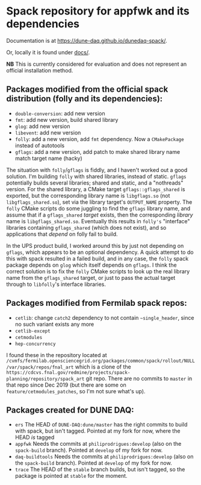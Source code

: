 # Spack repository for appfwk and its dependencies

Documentation is at https://dune-daq.github.io/dunedaq-spack/.

Or, locally it is found under [docs/](docs/).

**NB** This is currently considered for evaluation and does not represent an official installation method.



## Packages modified from the official spack distribution (folly and its dependencies):

* `double-conversion`: add new version
* `fmt`: add new version, build shared library
* `glog`: add new version
* `libevent`: add new version
* `folly`: add a new version, add `fmt` dependency. Now a `CMakePackage` instead of autotools
* `gflags`: add a new version, add patch to make shared library name match target name (hacky)

The situation with `folly`/`gflags` is fiddly, and I haven't worked out a good solution. I'm building `folly` with shared libraries, instead of static. `gflags` potentially builds several libraries; shared and static, and a "nothreads" version. For the shared library, a CMake target `gflags::gflags_shared` is exported, but the corresponding library name is `libgflags.so` (not `libgflags_shared.so`), set via the library target's `OUTPUT_NAME` property. The `folly` CMake scripts do some juggling to find the `gflags` library name, and assume that if a `gflags_shared` _target_ exists, then the corresponding _library_ name is `libgflags_shared.so`. Eventually this results in `folly's` "interface" libraries containing `gflags_shared` (which does not exist), and so applications that _depend_ on folly fail to build.

In the UPS product build, I worked around this by just not depending on `gflags`, which appears to be an optional dependency. A quick attempt to do this with spack resulted in a failed build, and in any case, the `folly` spack package depends on `glog` which itself depends on `gflags`. I think the correct solution is to fix the `folly` CMake scripts to look up the real library name from the `gflags_shared` target, or just to pass the actual target through to `libfolly`'s interface libraries.

## Packages modified from Fermilab spack repos:

* `cetlib`: change `catch2` dependency to not contain `~single_header`, since no such variant exists any more
* `cetlib-except`
* `cetmodules`
* `hep-concurrency`

I found these in the repository located at `/cvmfs/fermilab.opensciencegrid.org/packages/common/spack/rollout/NULL/var/spack/repos/fnal_art` which is a clone of the `https://cdcvs.fnal.gov/redmine/projects/spack-planning/repository/spack_art` git repo. There are no commits to `master` in that repo since Dec 2019 (but there are some on `feature/cetmodules_patches`, so I'm not sure what's up).

## Packages created for DUNE DAQ:

* `ers`
  The HEAD of `DUNE-DAQ:dune/master` has the right commits to build with spack, but isn't tagged. Pointed at my fork for now, where the HEAD _is_ tagged
* `appfwk`
  Needs the commits at `philiprodrigues:develop` (also on the `spack-build` branch). Pointed at `develop` of my fork for now.
* `daq-buildtools`
  Needs the commits at `philiprodrigues:develop` (also on the `spack-build` branch). Pointed at `develop` of my fork for now.
* `trace`
  The HEAD of the `stable` branch builds, but isn't tagged, so the package is pointed at `stable` for the moment.


